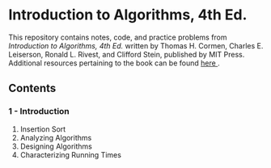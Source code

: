 # Introduction to Algorithms, 4th Ed.

This repository contains notes, code, and practice problems from _Introduction to Algorithms, 4th Ed._ written by Thomas H. Cormen, Charles E. Leiserson, Ronald L. Rivest, and Clifford Stein, published by MIT Press. Additional resources pertaining to the book can be found [here <base target="_blank">](https://mitpress.mit.edu/9780262046305/introduction-to-algorithms/).

## Contents

### 1 - Introduction

1. Insertion Sort
2. Analyzing Algorithms
3. Designing Algorithms
4. Characterizing Running Times
